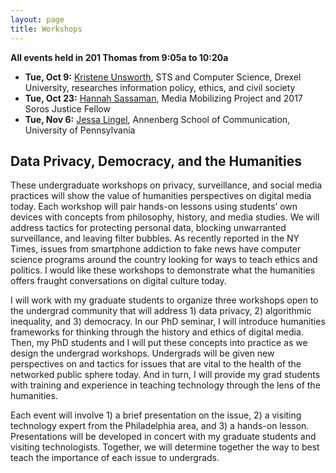 ```yaml
---
layout: page
title: Workshops
---
```


**All events held in 201 Thomas from 9:05a to 10:20a**

- **Tue, Oct 9:** [Kristene Unsworth](https://unsworthk.com/), STS and Computer Science, Drexel University, researches information policy, ethics, and civil society
- **Tue, Oct 23:** [Hannah Sassaman](https://mediamobilizing.org/soros-justice-fellowship/), Media Mobilizing Project and 2017 Soros Justice Fellow
- **Tue, Nov 6:** [Jessa Lingel](https://www.asc.upenn.edu/people/faculty/jessa-lingel-phd), Annenberg School of Communication, University of Pennsylvania

## Data Privacy, Democracy, and the Humanities

These undergraduate workshops on privacy, surveillance, and social media practices will show the value of humanities perspectives on digital media today. Each workshop will pair hands-on lessons using students’ own devices with concepts from philosophy, history, and media studies. We will address tactics for protecting personal data, blocking unwarranted surveillance, and leaving filter bubbles. As recently reported in the NY Times, issues from smartphone addiction to fake news have computer science programs around the country looking for ways to teach ethics and politics. I would like these workshops to demonstrate what the humanities offers fraught conversations on digital culture today.

I will work with my graduate students to organize three workshops open to the undergrad community that will address 1) data privacy, 2) algorithmic inequality, and 3) democracy. In our PhD seminar, I will introduce humanities frameworks for thinking through the history and ethics of digital media. Then, my PhD students and I will put these concepts into practice as we design the undergrad workshops. Undergrads will be given new perspectives on and tactics for issues that are vital to the health of the networked public sphere today. And in turn, I will provide my grad students with training and experience in teaching technology through the lens of the humanities.

Each event will involve 1) a brief presentation on the issue, 2) a visiting technology expert from the Philadelphia area, and 3) a hands-on lesson. Presentations will be developed in concert with my graduate students and visiting technologists. Together, we will determine together the way to best teach the importance of each issue to undergrads.

